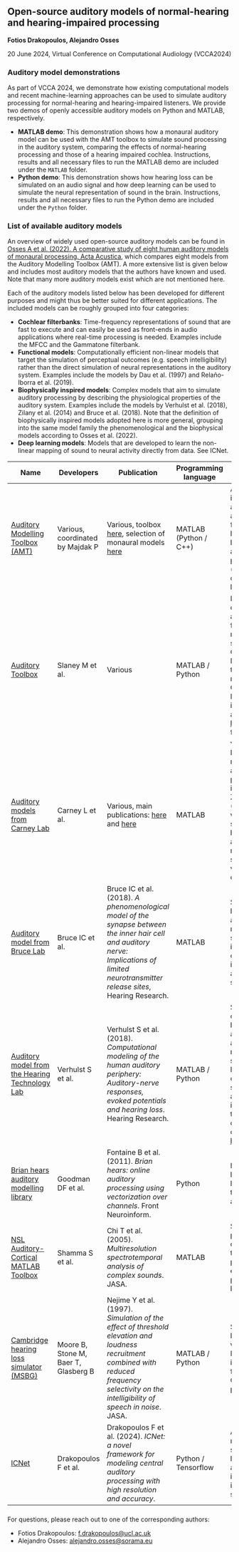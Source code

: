 ## Open-source auditory models of normal-hearing and hearing-impaired processing

**Fotios Drakopoulos, Alejandro Osses**

20 June 2024, Virtual Conference on Computational Audiology (VCCA2024)

### Auditory model demonstrations

As part of VCCA 2024, we demonstrate how existing computational models and recent machine-learning approaches can be used to simulate auditory processing for normal-hearing and hearing-impaired listeners. We provide two demos of openly accessible auditory models on Python and MATLAB, respectively. 
- **MATLAB demo**: This demonstration shows how a monaural auditory model can be used with the AMT toolbox to simulate sound processing in the auditory system, comparing the effects of normal-hearing processing and those of a hearing impaired cochlea. Instructions, results and all necessary files to run the MATLAB demo are included under the `MATLAB` folder.
- **Python demo**: This demonstration shows how hearing loss can be simulated on an audio signal and how deep learning can be used to simulate the neural representation of sound in the brain. Instructions, results and all necessary files to run the Python demo are included under the `Python` folder.

### List of available auditory models

An overview of widely used open-source auditory models can be found in [Osses A et al. (2022). A comparative study of eight human auditory models of monaural processing.
Acta Acustica](https://acta-acustica.edpsciences.org/articles/aacus/full_html/2022/01/aacus210060/aacus210060.html), which compares eight models from the Auditory Modelling Toolbox (AMT). A more extensive list is given below and includes most auditory models that the authors have known and used. Note that many more auditory models exist which are not mentioned here. 

Each of the auditory models listed below has been developed for different purposes and might thus be better suited for different applications. The included models can be roughly grouped into four categories:
- **Cochlear filterbanks**: Time-frequency representations of sound that are fast to execute and can easily be used as front-ends in audio applications where real-time processing is needed. Examples include the MFCC and the Gammatone filterbank.
- **Functional models**: Computationally efficient non-linear models that target the simulation of perceptual outcomes (e.g. speech intelligibility) rather than the direct simulation of neural representations in the auditory system. Examples include the models by Dau et al. (1997) and Relaño-Iborra et al. (2019).
- **Biophysically inspired models**: Complex models that aim to simulate auditory processing by describing the physiological properties of the auditory system. Examples include the models by Verhulst et al. (2018), Zilany et al. (2014) and Bruce et al. (2018). Note that the definition of biophysically inspired models adopted here is more general, grouping into the same model family the phenomenological and the biophysical models according to Osses et al. (2022).
- **Deep learning models**: Models that are developed to learn the non-linear mapping of sound to neural activity directly from data. See ICNet. 

| Name  | Developers | Publication | Programming language | Notes |
| --- | --- | --- | --- | --- |
|[Auditory Modelling Toolbox (AMT)](https://www.amtoolbox.org/) | Various, coordinated by Majdak P | Various, toolbox [here](https://doi.org/10.1051/aacus/2022011), selection of monaural models [here](https://doi.org/10.1051/aacus/2022008) | MATLAB (Python / C++)| A MATLAB interface for using a variety of auditory models for normal-hearing and hearing-impaired auditory processing (including some of the models listed below). | 
|[Auditory Toolbox](https://engineering.purdue.edu/~malcolm/interval/1998-010/) | Slaney M et al. | Various | MATLAB / Python | Implementations of various auditory time-frequency representations such as Gammatone and MFCC filterbanks, the Ray Meddis model and the CARFAC model. A Python implementation is also available [here](https://github.com/MalcolmSlaney/python_auditory_toolbox), with support for PyTorch and JAX. 
|[Auditory models from Carney Lab](https://www.urmc.rochester.edu/labs/carney/publications-code/auditory-models.aspx) | Carney L et al. | Various, main publications: [here](https://doi.org/10.1121/1.4837815) and [here](https://doi.org/10.1523/ENEURO.0004-15.2015) | MATLAB | Phenomenological models of the auditory periphery, including the Zilany et al. (2014) model which can simulate inner-hair-cell and auditory-nerve responses to a sound with various degrees of hearing loss. | 
|[Auditory model from Bruce Lab](https://www.ece.mcmaster.ca/~ibruce/zbcANmodel/zbcANmodel.htm) | Bruce IC et al. | Bruce IC et al. (2018). *A phenomenological model of the synapse between the inner hair cell and auditory nerve: Implications of limited neurotransmitter release sites*, Hearing Research. | MATLAB | Simulates inner-hair-cell and auditory-nerve responses to a sound, and can include loss of outer hair cells, inner hair cells or auditory synapses. | 
|[Auditory model from the Hearing Technology Lab](https://github.com/HearingTechnology/Verhulstetal2018Model) | Verhulst S et al. | Verhulst S et al. (2018). *Computational modeling of the human auditory periphery: Auditory-nerve responses, evoked potentials and hearing loss*. Hearing Research. | MATLAB / Python | Simulates cochlear, inner-hair-cell, auditory-nerve and brainstem responses to a sound, including loss of outer hair cells or auditory synapses. A faster and differentiable implementation of the model based on deep learning can be found [here](https://github.com/HearingTechnology/CoNNear_periphery).| 
|[Brian hears auditory modelling library](https://github.com/brian-team/brian2hears) | Goodman DF et al. | Fontaine B et al. (2011). *Brian hears: online auditory processing using vectorization over channels*. Front Neuroinform. | Python | Includes several linear and non-linear models of the middle ear and the cochlea.| 
|[NSL Auditory-Cortical MATLAB Toolbox](http://nsl.isr.umd.edu/downloads.html) | Shamma S et al. | Chi T et al. (2005). *Multiresolution spectrotemporal analysis of complex sounds*. JASA. | MATLAB | Simulates auditory processing at different stages of the auditory pathway, from the early auditory pathway up to the brain. | 
| [Cambridge hearing loss simulator (MSBG)](https://github.com/claritychallenge/clarity/tree/main/clarity/evaluator/msbg) | Moore B, Stone M, Baer T, Glasberg B | Nejime Y et al. (1997). *Simulation of the effect of threshold elevation and loudness recruitment combined with reduced frequency selectivity on the intelligibility of speech in noise*. JASA. | MATLAB / Python | Simulates hearing loss on the audio waveform. The Python implementation from the Clarity Challenge is provided. |
| [ICNet](https://github.com/fotisdr/ICNet) | Drakopoulos F et al. | Drakopoulos F et al. (2024). *ICNet: a novel framework for modeling central auditory processing with high resolution and accuracy*. | Python / Tensorflow | A deep learning model that simulates normal-hearing neural activity in the inferior colliculus in response to a sound input. |

###

For questions, please reach out to one of the corresponding authors:

* Fotios Drakopoulos: f.drakopoulos@ucl.ac.uk
* Alejandro Osses: alejandro.osses@sorama.eu
